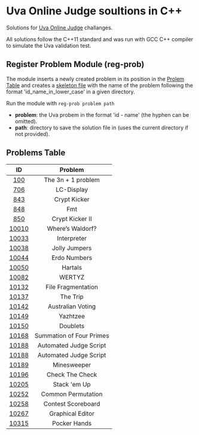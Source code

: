 # Uva Online Judge soultions in C++

Solutions for [Uva Online Judge](https://onlinejudge.org/index.php?option=com_onlinejudge&Itemid=8) challanges.

All solutions follow the C++11 standard and was run with GCC C++ compiler to simulate the Uva validation test.

## Register Problem Module (reg-prob)

The module inserts a newly created problem in its position in the [Prolem Table](#problems-table) and creates a [skeleton file](skeleton.cpp) with the name of the problem following the format 'id_name_in_lower_case' in a given directory.

Run the module with ```reg-prob problem path```

- **problem**: the Uva probem in the format 'id - name' (the hyphen can be omitted).
- **path**: directory to save the solution file in (uses the current directory if not provided).

## Problems Table

| ID | Problem |
| :-: |  :-: |
| [100](PCSR/Chapter-1/100_the_3n+1_problem.cpp) | The 3n + 1 problem |
| [706](PCSR/Chapter-1/706_lc-display.cpp) | LC-Display |
| [843](PCSR/Chapter-2/843_crypt_kicker.cpp) | Crypt Kicker |
| [848](PCSR/Chapter-3/848_fmt.cpp) | Fmt |
| [850](PCSR/Chapter-3/850_crypt_kicker_ii.cpp) | Crypt Kicker II |
| [10010](PCSR/Chapter-3/10010_where’s_waldorf?.cpp) | Where’s Waldorf? |
| [10033](PCSR/Chapter-1/10033_interpreter.cpp) | Interpreter |
| [10038](PCSR/Chapter-2/10038_jolly_jumpers.cpp) | Jolly Jumpers |
| [10044](PCSR/Chapter-2/10044_erdos_numbers.cpp) | Erdo Numbers |
| [10050](PCSR/Chapter-2/10050_hartals.cpp) | Hartals |
| [10082](PCSR/Chapter-3/10082_wertyz.cpp) | WERTYZ |
| [10132](PCSR/Chapter-3/10132_file_fragmentation.cpp) | File Fragmentation |
| [10137](PCSR/Chapter-1/10137_the_trip.cpp) | The Trip |
| [10142](PCSR/Chapter-1/10142_australian_voting.cpp) | Australian Voting |
| [10149](PCSR/Chapter-2/10149_yahtzee.cpp) | Yazhtzee |
| [10150](PCSR/Chapter-3/10150_doublets.cpp) | Doublets |
| [10168](PCSR/Chapter-7/10168_summation_of_four_primes_.cpp) | Summation of Four Primes |
| [10188](PCSR/Chapter-3/10188_automated_judge_script.cpp) | Automated Judge Script |
| [10188](PCSR/Chapter-3/10188_automated_judge_script.cpp) | Automated Judge Script |
| [10189](PCSR/Chapter-1/10189_minesweeper.cpp) | Minesweeper |
| [10196](PCSR/Chapter-1/10196_check_the_check.cpp) | Check The Check |
| [10205](PCSR/Chapter-2/10205_stack_em_up.cpp) | Stack 'em Up |
| [10252](PCSR/Chapter-3/10252_common_permutation.cpp) | Common Permutation |
| [10258](PCSR/Chapter-2/10258_contest_scoreboard.cpp) | Contest Scoreboard |
| [10267](PCSR/Chapter-1/10267_graphical_editor.cpp) | Graphical Editor |
| [10315](PCSR/Chapter-2/10315_poker_hands.cpp) | Pocker Hands |
